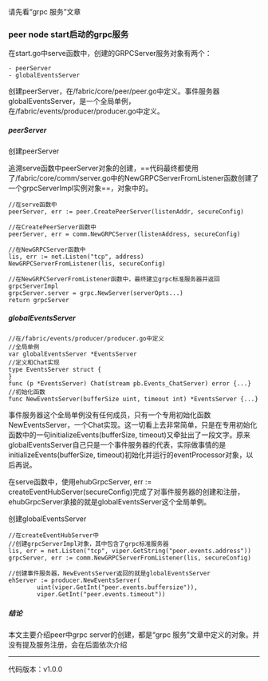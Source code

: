 请先看“grpc 服务”文章

### peer node start启动的grpc服务

在start.go中serve函数中，创建的GRPCServer服务对象有两个：


```
- peerServer
- globalEventsServer
```

创建peerServer，在/fabric/core/peer/peer.go中定义。事件服务器globalEventsServer，是一个全局单例，在/fabric/events/producer/producer.go中定义。

##### peerServer

创建peerServer

追溯serve函数中peerServer对象的创建，==代码最终都使用了/fabric/core/comm/server.go中的NewGRPCServerFromListener函数创建了一个grpcServerImpl实例对象==，对象中的。


```
//在serve函数中
peerServer, err := peer.CreatePeerServer(listenAddr, secureConfig)

//在CreatePeerServer函数中
peerServer, err = comm.NewGRPCServer(listenAddress, secureConfig)

//在NewGRPCServer函数中
lis, err := net.Listen("tcp", address)
NewGRPCServerFromListener(lis, secureConfig)

//在NewGRPCServerFromListener函数中，最终建立grpc标准服务器并返回grpcServerImpl
grpcServer.server = grpc.NewServer(serverOpts...)
return grpcServer
```

##### globalEventsServer


```
//在/fabric/events/producer/producer.go中定义
//全局单例
var globalEventsServer *EventsServer
//定义和Chat实现
type EventsServer struct {
}
func (p *EventsServer) Chat(stream pb.Events_ChatServer) error {...}
//初始化函数
func NewEventsServer(bufferSize uint, timeout int) *EventsServer {...}
```

事件服务器这个全局单例没有任何成员，只有一个专用初始化函数NewEventsServer，一个Chat实现。这一切看上去非常简单，只是在专用初始化函数中的一句initializeEvents(bufferSize, timeout)又牵扯出了一段文字。原来globalEventsServer自己只是一个事件服务器的代表，实际做事情的是initializeEvents(bufferSize, timeout)初始化并运行的eventProcessor对象，以后再说。

在serve函数中，使用ehubGrpcServer, err := createEventHubServer(secureConfig)完成了对事件服务器的创建和注册，ehubGrpcServer承接的就是globalEventsServer这个全局单例。

创建globalEventsServer


```
//在createEventHubServer中
//创建grpcServerImpl对象，其中包含了grpc标准服务器
lis, err = net.Listen("tcp", viper.GetString("peer.events.address"))
grpcServer, err := comm.NewGRPCServerFromListener(lis, secureConfig)

//创建事件服务器，NewEventsServer返回的就是globalEventsServer
ehServer := producer.NewEventsServer(
        uint(viper.GetInt("peer.events.buffersize")),
        viper.GetInt("peer.events.timeout"))
```

##### 结论

本文主要介绍peer中grpc server的创建，都是“grpc 服务”文章中定义的对象。并没有提及服务注册，会在后面依次介绍

------------------------------------
代码版本：v1.0.0